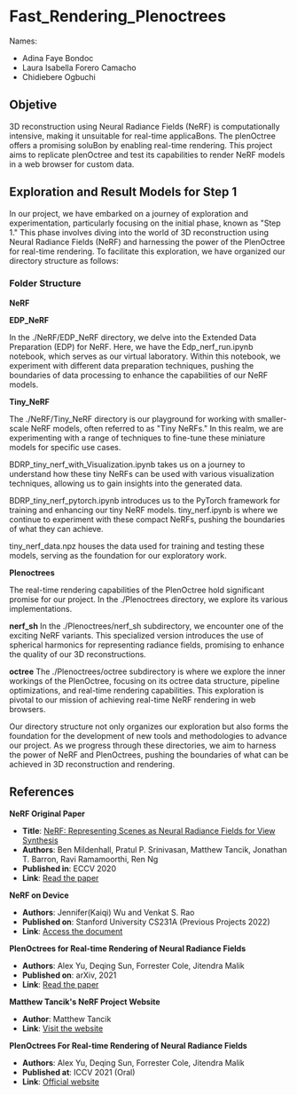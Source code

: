 # Fast_Rendering_Plenoctrees

Names: 

- Adina Faye Bondoc
- Laura Isabella  Forero Camacho
- Chidiebere Ogbuchi


## Objetive


3D reconstruction using Neural Radiance Fields (NeRF) is computationally intensive, making it unsuitable for real-time applicaBons. The plenOctree offers a promising soluBon by enabling real-time rendering. This project aims to replicate plenOctree and test its capabilities to render NeRF models in a web browser for custom data.

## Exploration and Result Models for Step 1
In our project, we have embarked on a journey of exploration and experimentation, particularly focusing on the initial phase, known as "Step 1." This phase involves diving into the world of 3D reconstruction using Neural Radiance Fields (NeRF) and harnessing the power of the PlenOctree for real-time rendering. To facilitate this exploration, we have organized our directory structure as follows:


### Folder Structure

**NeRF**

**EDP_NeRF**

In the ./NeRF/EDP_NeRF directory, we delve into the Extended Data Preparation (EDP) for NeRF. Here, we have the Edp_nerf_run.ipynb notebook, which serves as our virtual laboratory. Within this notebook, we experiment with different data preparation techniques, pushing the boundaries of data processing to enhance the capabilities of our NeRF models.

**Tiny_NeRF**

The ./NeRF/Tiny_NeRF directory is our playground for working with smaller-scale NeRF models, often referred to as "Tiny NeRFs." In this realm, we are experimenting with a range of techniques to fine-tune these miniature models for specific use cases.

BDRP_tiny_nerf_with_Visualization.ipynb takes us on a journey to understand how these tiny NeRFs can be used with various visualization techniques, allowing us to gain insights into the generated data.

BDRP_tiny_nerf_pytorch.ipynb introduces us to the PyTorch framework for training and enhancing our tiny NeRF models.
tiny_nerf.ipynb is where we continue to experiment with these compact NeRFs, pushing the boundaries of what they can achieve.

tiny_nerf_data.npz houses the data used for training and testing these models, serving as the foundation for our exploratory work.

**Plenoctrees**

The real-time rendering capabilities of the PlenOctree hold significant promise for our project. In the ./Plenoctrees directory, we explore its various implementations.

**nerf_sh**
In the ./Plenoctrees/nerf_sh subdirectory, we encounter one of the exciting NeRF variants. This specialized version introduces the use of spherical harmonics for representing radiance fields, promising to enhance the quality of our 3D reconstructions.

**octree**
The ./Plenoctrees/octree subdirectory is where we explore the inner workings of the PlenOctree, focusing on its octree data structure, pipeline optimizations, and real-time rendering capabilities. This exploration is pivotal to our mission of achieving real-time NeRF rendering in web browsers.

Our directory structure not only organizes our exploration but also forms the foundation for the development of new tools and methodologies to advance our project. As we progress through these directories, we aim to harness the power of NeRF and PlenOctrees, pushing the boundaries of what can be achieved in 3D reconstruction and rendering.

## References

**NeRF Original Paper**
- **Title**: [NeRF: Representing Scenes as Neural Radiance Fields for View Synthesis](Paper_Link)
- **Authors**: Ben Mildenhall, Pratul P. Srinivasan, Matthew Tancik, Jonathan T. Barron, Ravi Ramamoorthi, Ren Ng
- **Published in**: ECCV 2020
- **Link**: [Read the paper](https://dl.acm.org/doi/pdf/10.1145/3503250)

**NeRF on Device**
- **Authors**: Jennifer(Kaiqi) Wu and Venkat S. Rao
- **Published on**: Stanford University CS231A (Previous Projects 2022)
- **Link**: [Access the document](https://web.stanford.edu/class/cs231a/prev_projects_2022/final_project__2_.pdf)

**PlenOctrees for Real-time Rendering of Neural Radiance Fields**
- **Authors**: Alex Yu, Deqing Sun, Forrester Cole, Jitendra Malik
- **Published on**: arXiv, 2021
- **Link**: [Read the paper](https://arxiv.org/pdf/2103.14024.pdf)

**Matthew Tancik's NeRF Project Website**
- **Author**: Matthew Tancik
- **Link**: [Visit the website](https://www.matthewtancik.com/nerf)

**PlenOctrees For Real-time Rendering of Neural Radiance Fields**
- **Authors**: Alex Yu, Deqing Sun, Forrester Cole, Jitendra Malik
- **Published at**: ICCV 2021 (Oral)
- **Link**: [Official website](https://alexyu.net/plenoctrees/)
